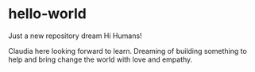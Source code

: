 # hello-world
Just a new repository dream
Hi Humans!

Claudia here looking forward to learn. Dreaming of building something to help and bring change the world with love and empathy.
